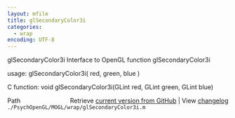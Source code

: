 ```yaml
---
layout: mfile
title: glSecondaryColor3i
categories:
  - wrap
encoding: UTF-8
---
```


glSecondaryColor3i  Interface to OpenGL function glSecondaryColor3i

usage:  glSecondaryColor3i( red, green, blue )

C function:  void glSecondaryColor3i(GLint red, GLint green, GLint blue)


<div class="code_header" style="text-align:right;">
  <span style="float:left;">Path&nbsp;&nbsp;</span> <span class="counter">Retrieve <a href=
  "https://raw.github.com/Psychtoolbox-3/Psychtoolbox-3/beta/./PsychOpenGL/MOGL/wrap/glSecondaryColor3i.m">current version from GitHub</a> | View <a href=
  "https://github.com/Psychtoolbox-3/Psychtoolbox-3/commits/beta/./PsychOpenGL/MOGL/wrap/glSecondaryColor3i.m">changelog</a></span>
</div>
<div class="code">
  <code>./PsychOpenGL/MOGL/wrap/glSecondaryColor3i.m</code>
</div>
